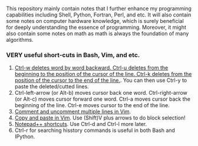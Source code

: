 This repository mainly contain notes that I further enhance my programming capabilities including Shell, Python, Fortran, Perl, and etc. It will also contain some notes on computer hardware knowledge, which is surely beneficial for deeply understanding the essence of programming. Moreover, it might also contain some notes on math as math is always the foundation of many algorithms.

### VERY useful short-cuts in Bash, Vim, and etc.
1. [Ctrl-w deletes word by word backward. Ctrl-u deletes from the beginning to the position of the cursor of the line. Ctrl-k deletes from the position of the cursor to the end of the line.](https://unix.stackexchange.com/questions/94331/how-can-i-delete-a-word-backward-at-the-command-line-bash-and-zsh). You can then use Ctrl-y to paste the deleted/cutted lines.
2. Ctrl-left-arrow (or Alt-b) moves cursor back one word. Ctrl-right-arrow (or Alt-c) moves cursor forward one word. Ctrl-a moves cursor back the beginning of the line. Ctrl-e moves cursor to the end of the line.
3. [Comment and uncomment multiple lines in Vim](https://discuss.devopscube.com/t/how-to-comment-and-uncomment-multiple-line-vi-terminal-editor/64).
4. [Copy and paste in Vim](https://stackoverflow.com/questions/73319/duplicate-a-whole-line-in-vim). Use (Shift)V plus arrows to do block selection!
5. [Notepad++ shortcuts](http://www.keyxl.com/aaacd5a/43/Notepad-Plus-text-editor-software-keyboard-shortcuts.htm). Use Ctrl-d and Ctrl-l more later.
6. Ctrl-r for searching hisstory commands is useful in both Bash and IPython.
